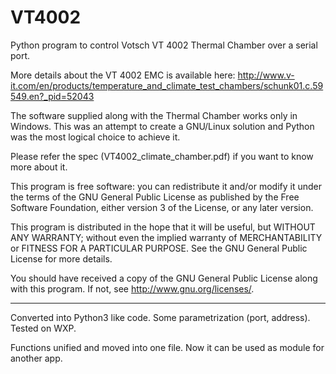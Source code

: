 VT4002
======

Python program to control Votsch VT 4002 Thermal Chamber over a serial port.

More details about the VT 4002 EMC is available here:
http://www.v-it.com/en/products/temperature_and_climate_test_chambers/schunk01.c.59549.en?_pid=52043

The software supplied along with the Thermal Chamber works only in Windows.
This was an attempt to create a GNU/Linux solution and Python was the most 
logical choice to achieve it.

Please refer the spec (VT4002_climate_chamber.pdf) if you want to know 
more about it.

This program is free software: you can redistribute it and/or modify
it under the terms of the GNU General Public License as published by
the Free Software Foundation, either version 3 of the License, or
any later version.

This program is distributed in the hope that it will be useful,
but WITHOUT ANY WARRANTY; without even the implied warranty of
MERCHANTABILITY or FITNESS FOR A PARTICULAR PURPOSE. See the
GNU General Public License for more details.

You should have received a copy of the GNU General Public License
along with this program. If not, see <http://www.gnu.org/licenses/>.

-------------------------------------------------------------------------------

Converted into Python3 like code. Some parametrization (port, address).
Tested on WXP.

Functions unified and moved into one file. Now it can be used as module for another app.